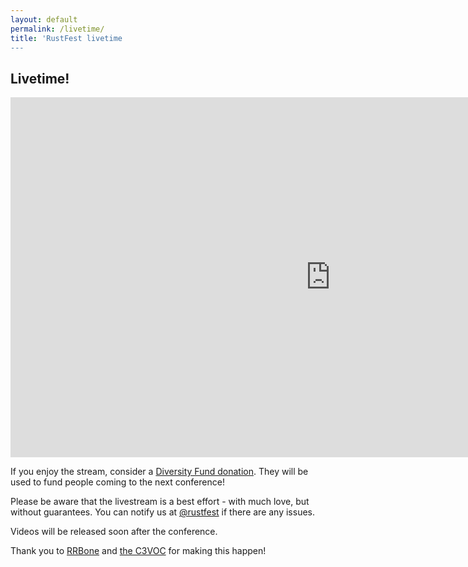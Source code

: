 ```yaml
---
layout: default
permalink: /livetime/
title: 'RustFest livetime
---
```


<section>
<h2>Livetime!</h2>

<div style="text-align: center;">
<iframe src="https://streaming.media.ccc.de/rustfest2018/embed/auditorium/dash/native" width="1024" height="576" frameborder="none" allowfullscreen="allowfullscreen" seamless="seamless" scrolling="no"></iframe>
</div>

<!--
<p>This stream is HTML5 and doesn't track. There's an alternative <a href="https://www.youtube.com/watch?v=s_ZPfmp7-H0">YouTube Live stream</a> that has a 4 hour buffer. Just in case you join late!</p> -->

<p>If you enjoy the stream, consider a <a href="https://ti.to/asquera-event-ug/rustfest-paris-2018/">Diversity Fund donation</a>. They will be used to fund people coming to the next conference!</p>

<p>Please be aware that the livestream is a best effort - with much love, but without guarantees. You can notify us at <a href="https://twitter.com/rustfest">@rustfest</a> if there are any issues.</p>

<p>Videos will be released soon after the conference.</p>

<p>Thank you to <a href="https://www.rrbone.net/">RRBone</a> and <a href="https://c3voc.de/">the C3VOC</a> for making this happen!</p>

</section>

